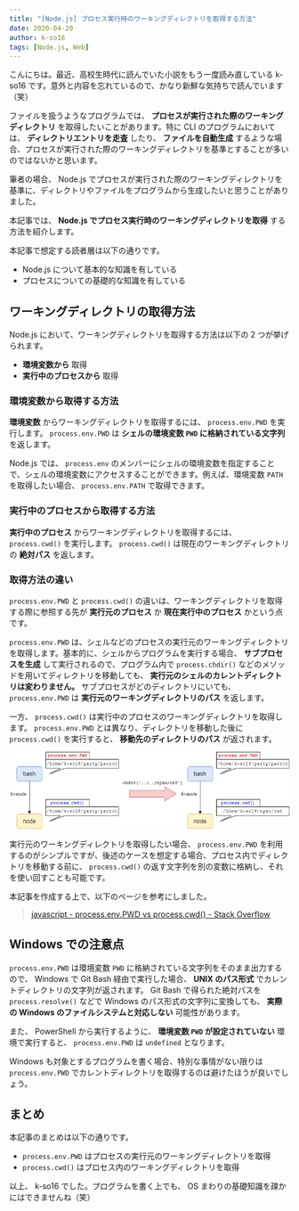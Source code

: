 ```yaml
---
title: "[Node.js] プロセス実行時のワーキングディレクトリを取得する方法"
date: 2020-04-20
author: k-so16
tags: [Node.js, Web]
---
```


こんにちは。最近、高校生時代に読んでいた小説をもう一度読み直している k-so16 です。意外と内容を忘れているので、かなり新鮮な気持ちで読んでいます（笑）

ファイルを扱うようなプログラムでは、 **プロセスが実行された際のワーキングディレクトリ** を取得したいことがあります。特に CLI のプログラムにおいては、 **ディレクトリエントリを走査** したり、 **ファイルを自動生成** するような場合、プロセスが実行された際のワーキングディレクトリを基準とすることが多いのではないかと思います。

筆者の場合、 Node.js でプロセスが実行された際のワーキングディレクトリを基準に、ディレクトリやファイルをプログラムから生成したいと思うことがありました。

本記事では、 **Node.js でプロセス実行時のワーキングディレクトリを取得** する方法を紹介します。

本記事で想定する読者層は以下の通りです。

- Node.js について基本的な知識を有している
- プロセスについての基礎的な知識を有している

## ワーキングディレクトリの取得方法

Node.js において、ワーキングディレクトリを取得する方法は以下の 2 つが挙げられます。

- **環境変数から** 取得
- **実行中のプロセスから** 取得

### 環境変数から取得する方法

**環境変数** からワーキングディレクトリを取得するには、 `process.env.PWD` を実行します。 `process.env.PWD` は **シェルの環境変数 `PWD` に格納されている文字列** を返します。

Node.js では、 `process.env` のメンバーにシェルの環境変数を指定することで、シェルの環境変数にアクセスすることができます。例えば、環境変数 `PATH` を取得したい場合、 `process.env.PATH` で取得できます。

### 実行中のプロセスから取得する方法

**実行中のプロセス** からワーキングディレクトリを取得するには、 `process.cwd()` を実行します。 `process.cwd()` は現在のワーキングディレクトリの **絶対パス** を返します。

### 取得方法の違い

`process.env.PWD` と `process.cwd()` の違いは、ワーキングディレクトリを取得する際に参照する先が **実行元のプロセス** か **現在実行中のプロセス** かという点です。

`process.env.PWD` は、シェルなどのプロセスの実行元のワーキングディレクトリを取得します。基本的に、シェルからプログラムを実行する場合、 **サブプロセスを生成** して実行されるので、プログラム内で `process.chdir()` などのメソッドを用いてディレクトリを移動しても、 **実行元のシェルのカレントディレクトリは変わりません。** サブプロセスがどのディレクトリにいても、 `process.env.PWD` は **実行元のワーキングディレクトリのパス** を返します。

一方、 `process.cwd()` は実行中のプロセスのワーキングディレクトリを取得します。 `process.env.PWD` とは異なり、ディレクトリを移動した後に `process.cwd()` を実行すると、 **移動先のディレクトリのパス** が返されます。

![実行元のプロセスと実行中のプロセスのワーキングディレクトリ](images/how-to-get-pwd-on-nodejs-1.png "実行元のプロセスと実行中のプロセスのワーキングディレクトリ")

実行元のワーキングディレクトリを取得したい場合、 `process.env.PWD` を利用するのがシンプルですが、後述のケースを想定する場合、プロセス内でディレクトリを移動する前に、 `process.cwd()` の返す文字列を別の変数に格納し、それを使い回すことも可能です。

本記事を作成する上で、以下のページを参考にしました。

> [javascript - process.env.PWD vs process.cwd() - Stack Overflow](https://stackoverflow.com/questions/31414852/process-env-pwd-vs-process-cwd)

## Windows での注意点

`process.env.PWD` は環境変数 `PWD` に格納されている文字列をそのまま出力するので、 Windows で Git Bash 経由で実行した場合、 **UNIX のパス形式** でカレントディレクトリの文字列が返されます。 Git Bash で得られた絶対パスを `process.resolve()` などで Windows のパス形式の文字列に変換しても、 **実際の Windows のファイルシステムと対応しない** 可能性があります。

また、 PowerShell から実行するように、 **環境変数 `PWD` が設定されていない** 環境で実行すると、 `process.env.PWD` は `undefined`  となります。

Windows も対象とするプログラムを書く場合、特別な事情がない限りは `process.env.PWD` でカレントディレクトリを取得するのは避けたほうが良いでしょう。

## まとめ

本記事のまとめは以下の通りです。

- `process.env.PWD` はプロセスの実行元のワーキングディレクトリを取得
- `process.cwd()` はプロセス内のワーキングディレクトリを取得

以上、 k-so16 でした。プログラムを書く上でも、 OS まわりの基礎知識を疎かにはできませんね（笑）